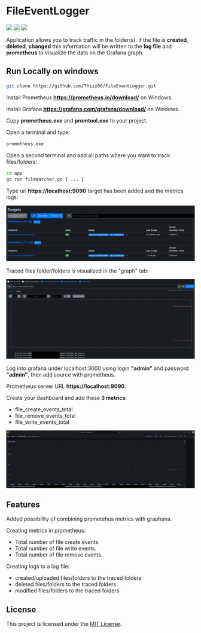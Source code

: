 # FileEventLogger

<img src="https://img.shields.io/badge/Go-00ADD8?style=for-the-badge&logo=go&logoColor=white"/> <img src="https://img.shields.io/badge/Prometheus-E6522C?style=for-the-badge&logo=Prometheus&logoColor=white"/> <img src="https://img.shields.io/badge/grafana-%23F46800.svg?style=for-the-badge&logo=grafana&logoColor=white"/>

Application allows you to track traffic in the folder(s). if the file is **created**, **deleted**, **changed** this information will be written to the **log file** and **prometheus** to visualize the data on the Grafana graph.


## Run Locally on windows

```bash
git clone https://github.com/Thizz00/FileEventLogger.git
```

Install Prometheus **https://prometheus.io/download/** on Windows.

Install Grafana **https://grafana.com/grafana/download/** on Windows.

Copy **prometheus.exe** and **promtool.exe** to your project.

Open a terminal and type:

```bash
prometheus.exe
```

Open a second terminal and add all paths where you want to track files/folders:

```bash
cd app
go run fileWatcher.go { ... }
```

Type url **https://localhost:9090** target  has been added and the metrics logs:

![App Screenshot](/docs/target.PNG)

Traced files folder/folders is visualized in the "graph" tab:

![App Screenshot](/docs/dashboard.PNG)

Log into grafana under localhost:3000 using login **"admin"** and password **"admin"**, then add source with prometheus.

Prometheus server URL **https://localhost:9090**.

Create your dashboard and add these **3 metrics**:

- file_create_events_total
- file_remove_events_total
- file_write_events_total

![App Screenshot](/docs/grafana.PNG)

## Features

Added possibility of combining prometehus metrics with graphana.

Creating metrics in prometheus:

- Total number of file create events.
- Total number of file write events.
- Total number of file remove events.

Creating logs to a log file:

- created/uploaded files/folders to the traced folders
- deleted files/folders to the traced folders
- modified files/folders to the traced folders


## License

This project is licensed under the [MIT License](LICENSE).

